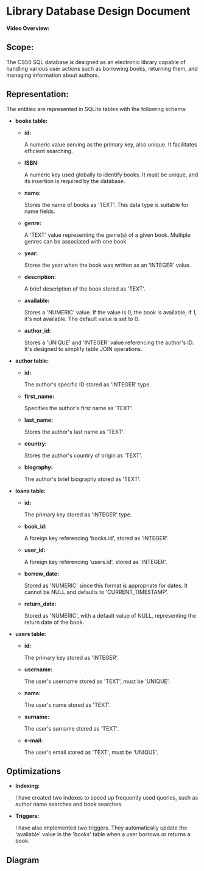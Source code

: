 <h1>Library Database Design Document</h1>

<p><strong>Video Overview:</strong> </p>

<h2>Scope:</h2>
<p>The CS50 SQL database is designed as an electronic library capable of handling various user actions such as borrowing books, returning them, and managing information about authors.</p>

<h2>Representation:</h2>
<p>The entities are represented in SQLite tables with the following schema:</p>

<ul>
    <li><strong>books table:</strong></li>
    <ul>
        <li><strong>id:</strong></li>
        <p>A numeric value serving as the primary key, also unique. It facilitates efficient searching.</p>
        <li><strong>ISBN:</strong></li>
        <p>A numeric key used globally to identify books. It must be unique, and its insertion is required by the database.</p>
        <li><strong>name:</strong></li>
        <p>Stores the name of books as 'TEXT'. This data type is suitable for name fields.</p>
        <li><strong>genre:</strong></li>
        <p>A 'TEXT' value representing the genre(s) of a given book. Multiple genres can be associated with one book.</p>
        <li><strong>year:</strong></li>
        <p>Stores the year when the book was written as an 'INTEGER' value.</p>
        <li><strong>description:</strong></li>
        <p>A brief description of the book stored as 'TEXT'.</p>
        <li><strong>available:</strong></li>
        <p>Stores a 'NUMERIC' value. If the value is 0, the book is available; if 1, it's not available. The default value is set to 0.</p>
        <li><strong>author_id:</strong></li>
        <p>Stores a 'UNIQUE' and 'INTEGER' value referencing the author's ID. It's designed to simplify table JOIN operations.</p>
    </ul>
    <li><strong>author table:</strong></li>
    <ul>
        <li><strong>id:</strong></li>
        <p>The author's specific ID stored as 'INTEGER' type.</p>
        <li><strong>first_name:</strong></li>
        <p>Specifies the author's first name as 'TEXT'.</p>
        <li><strong>last_name:</strong></li>
        <p>Stores the author's last name as 'TEXT'.</p>
        <li><strong>country:</strong></li>
        <p>Stores the author's country of origin as 'TEXT'.</p>
        <li><strong>biography:</strong></li>
        <p>The author's brief biography stored as 'TEXT'.</p>
    </ul>
    <li><strong>loans table:</strong></li>
    <ul>
        <li><strong>id:</strong></li>
        <p>The primary key stored as 'INTEGER' type.</p>
        <li><strong>book_id:</strong></li>
        <p>A foreign key referencing 'books.id', stored as 'INTEGER'.</p>
        <li><strong>user_id:</strong></li>
        <p>A foreign key referencing 'users.id', stored as 'INTEGER'.</p>
        <li><strong>borrow_date:</strong></li>
        <p>Stored as 'NUMERIC' since this format is appropriate for dates. It cannot be NULL and defaults to 'CURRENT_TIMESTAMP'.</p>
        <li><strong>return_date:</strong></li>
        <p>Stored as 'NUMERIC', with a default value of NULL, representing the return date of the book.</p>
    </ul>
    <li><strong>users table:</strong></li>
    <ul>
        <li><strong>id:</strong></li>
        <p>The primary key stored as 'INTEGER'.</p>
        <li><strong>username:</strong></li>
        <p>The user's username stored as 'TEXT', must be 'UNIQUE'.</p>
        <li><strong>name:</strong></li>
        <p>The user's name stored as 'TEXT'.</p>
        <li><strong>surname:</strong></li>
        <p>The user's surname stored as 'TEXT'.</p>
        <li><strong>e-mail:</strong></li>
        <p>The user's email stored as 'TEXT', must be 'UNIQUE'.</p>
    </ul>
</ul>

<h2>Optimizations</h2>
<ul>
    <li><strong>Indexing:</strong></li>
    <p>I have created two indexes to speed up frequently used queries, such as author name searches and book searches.</p>
    <li><strong>Triggers:</strong></li>
    <p>I have also implemented two triggers. They automatically update the 'available' value in the 'books' table when a user borrows or returns a book.</p>
</ul>

<h2>Diagram</h2>

